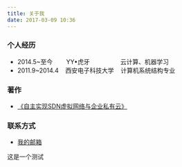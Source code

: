 ```yaml
---
title: 关于我
date: 2017-03-09 10:36
---
```


### 个人经历
- 2014.5~至今&nbsp;&nbsp;&nbsp;&nbsp;&nbsp;&nbsp;&nbsp;&nbsp;YY•虎牙&nbsp;&nbsp;&nbsp;&nbsp;&nbsp;&nbsp;&nbsp;&nbsp;&nbsp;&nbsp;&nbsp;&nbsp;&nbsp;&nbsp;&nbsp;&nbsp;&nbsp;&nbsp;云计算、机器学习
- 2011.9~2014.4&nbsp;&nbsp;&nbsp;&nbsp;西安电子科技大学&nbsp;&nbsp;&nbsp;&nbsp;计算机系统结构专业

### 著作
- [《自主实现SDN虚拟网络与企业私有云》](http://www.broadview.com.cn/book/4847)

### 联系方式
- <A href="mailto:zhxingping@gmail.com">我的邮箱</A>

这是一个测试